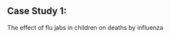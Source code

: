 <h2>Case Study 1:</h2> 
The effect of flu jabs in  children on deaths by influenza

<object data="/Case Study Flu Season.pdf" width="1000" height="1000" type='application/pdf'></object>

